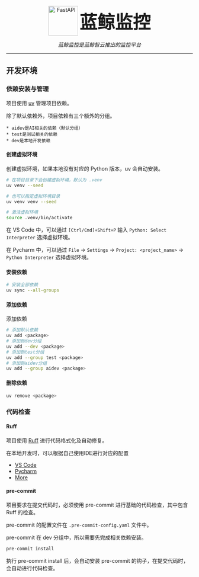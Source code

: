 <p align="center">
  <img src="./bk_monitorv3.png" alt="FastAPI" height="80" style="vertical-align: middle;"/>
  <span style="font-size:3rem; font-weight:bold; vertical-align: middle;">蓝鲸监控</span>
</p>
<p align="center">
    <em>蓝鲸监控是蓝鲸智云推出的监控平台</em>
</p>

---

## 开发环境

### 依赖安装与管理

项目使用 [uv](https://docs.astral.sh/uv/getting-started/) 管理项目依赖。

除了默认依赖外，项目依赖有三个额外的分组。

    * aidev是AI相关的依赖（默认分组）
    * test是测试相关的依赖
    * dev是本地开发依赖

#### 创建虚拟环境

创建虚拟环境，如果本地没有对应的 Python 版本，uv 会自动安装。

```bash
# 在项目目录下会创建虚拟环境，默认为 .venv
uv venv --seed

# 也可以指定虚拟环境目录
uv venv venv --seed

# 激活虚拟环境
source .venv/bin/activate
```

在 VS Code 中，可以通过 `[Ctrl/Cmd]+Shift+P` 输入 `Python: Select Interpreter` 选择虚拟环境。

在 Pycharm 中，可以通过 `File` -> `Settings` -> `Project: <project_name>` -> `Python Interpreter` 选择虚拟环境。

#### 安装依赖

```bash
# 安装全部依赖
uv sync --all-groups
```

#### 添加依赖

添加依赖

```bash
# 添加默认依赖
uv add <package>
# 添加到dev分组
uv add --dev <package>
# 添加到test分组
uv add --group test <package>
# 添加到aidev分组
uv add --group aidev <package>
```

#### 删除依赖

```bash
uv remove <package>
```

### 代码检查

#### Ruff

项目使用 [Ruff](https://beta.ruff.rs/docs/configuration/) 进行代码格式化及自动修复。

在本地开发时，可以根据自己使用IDE进行对应的配置

* [VS Code](https://docs.astral.sh/ruff/editors/setup/#vs-code)
* [Pycharm](https://docs.astral.sh/ruff/editors/setup/#pycharm)
* [More](https://docs.astral.sh/ruff/editors/setup/)

#### pre-commit

项目要求在提交代码时，必须使用 pre-commit 进行基础的代码检查，其中包含 Ruff 的检查。

pre-commit 的配置文件在 `.pre-commit-config.yaml` 文件中。

pre-commit 在 dev 分组中，所以需要先完成相关依赖安装。

```bash
pre-commit install
```

执行 pre-commit install 后，会自动安装 pre-commit 的钩子，在提交代码时，会自动进行代码检查。
